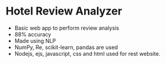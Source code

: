# Hotel Review Analyzer
* Basic web app to perform review analysis<br/>
* 88% accuracy<br/>
* Made using NLP<br/>
* NumPy, Re, scikit-learn, pandas are used<br/>
* Nodejs, ejs, javascript, css and html used for rest website.

